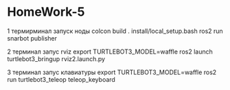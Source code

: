 # HomeWork-5

1 термирминал запуск ноды
colcon build
. install/local_setup.bash 
ros2 run snarbot publisher 

2 терминал запус rviz
export TURTLEBOT3_MODEL=waffle
ros2 launch turtlebot3_bringup rviz2.launch.py 

3 терминал запус клавиатуры
export TURTLEBOT3_MODEL=waffle
ros2 run turtlebot3_teleop teleop_keyboard 
